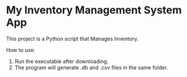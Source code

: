 # My Inventory Management System App

This project is a Python script that Manages Inventory.

How to use:

1. Run the executable after downloading.
2. The program will generate .db and .csv files in the same folder.
